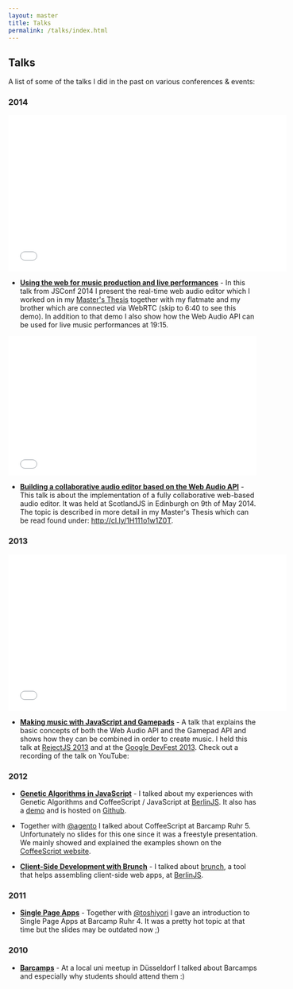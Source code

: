 ```yaml
---
layout: master
title: Talks
permalink: /talks/index.html
---
```


## Talks

A list of some of the talks I did in the past on various conferences & events:

### 2014

<div>
  <iframe class="video-embed" width="560" height="315" src="//www.youtube.com/embed/cqtBpCqgOgM" frameborder="0" allowfullscreen></iframe>
</div>

- __[Using the web for music production and live performances](http://janmonschke.com/JSConf2014)__ - In this talk from JSConf 2014 I present the real-time web audio editor which I worked on in my [Master's Thesis](http://cl.ly/1H111o1w1Z0T) together with my flatmate and my brother which are connected via WebRTC (skip to 6:40 to see this demo). In addition to that demo I also show how the Web Audio API can be used for live music performances at 19:15.

<div>
  <iframe class="video-embed" src="//player.vimeo.com/video/96477738" width="500" height="281" frameborder="0" webkitallowfullscreen mozallowfullscreen allowfullscreen></iframe>
</div>

- __[Building a collaborative audio editor based on the Web Audio API](http://janmonschke.com/Building-a-collaborative-web-audio-editor)__ - This talk is about the implementation of a fully collaborative web-based audio editor. It was held at ScotlandJS in Edinburgh on 9th of May 2014. The topic is described in more detail in my Master's Thesis which can be read found under: <http://cl.ly/1H111o1w1Z0T>.

### 2013

<div>
  <iframe class="video-embed" width="560" height="315" src="//www.youtube.com/embed/0MigafMWLh0" frameborder="0" allowfullscreen></iframe>
</div>

- __[Making music with JavaScript and Gamepads](http://janmonschke.com/Music-with-JS-and-Gamepads)__ - A talk that explains the basic concepts of both the Web Audio API and the Gamepad API and shows how they can be combined in order to create music. I held this talk at [RejectJS 2013](http://rejectjs.org/) and at the [Google DevFest 2013](http://devfest-berlin.de/#/2013/about). Check out a recording of the talk on YouTube:

### 2012

- __[Genetic Algorithms in JavaScript](http://janmonschke.com/Genetic-Algorithms/presentation)__ - I talked about my experiences with Genetic Algorithms and CoffeeScript / JavaScript at [BerlinJS](http://berlinjs.org). It also has a [demo](http://janmonschke.com/Genetic-Algorithms/) and is hosted on [Github](https://github.com/janmonschke/Genetic-Algorithms).

- Together with [@agento](https://twitter.com/agento) I talked about CoffeeScript at Barcamp Ruhr 5. Unfortunately no slides for this one since it was a freestyle presentation. We mainly showed and explained the examples shown on the [CoffeeScript website](http://coffeescript.org).

- __[Client-Side Development with Brunch](https://speakerdeck.com/janmonschke/client-side-development-with-brunch)__ - I talked about [brunch](http://brunch.io), a tool that helps assembling client-side web apps, at [BerlinJS](http://berlinjs.org).

### 2011

- __[Single Page Apps](https://speakerdeck.com/janmonschke/single-page-web-apps)__ - Together with [@toshiyori](https://twitter.com/toshiyori) I gave an introduction to Single Page Apps at Barcamp Ruhr 4. It was a pretty hot topic at that time but the slides may be outdated now ;)

### 2010

- __[Barcamps](http://www.slideshare.net/janmonschke/presentation-5747040)__ - At a local uni meetup in Düsseldorf I talked about Barcamps and especially why students should attend them :)

